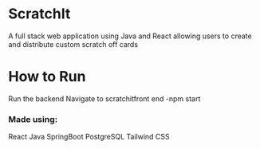 # ScratchIt

A full stack web application using Java and React allowing users to create and distribute custom scratch off cards 

# How to Run
Run the backend
Navigate to scratchitfront end
-npm start


### Made using:
React
Java
SpringBoot
PostgreSQL
Tailwind CSS
